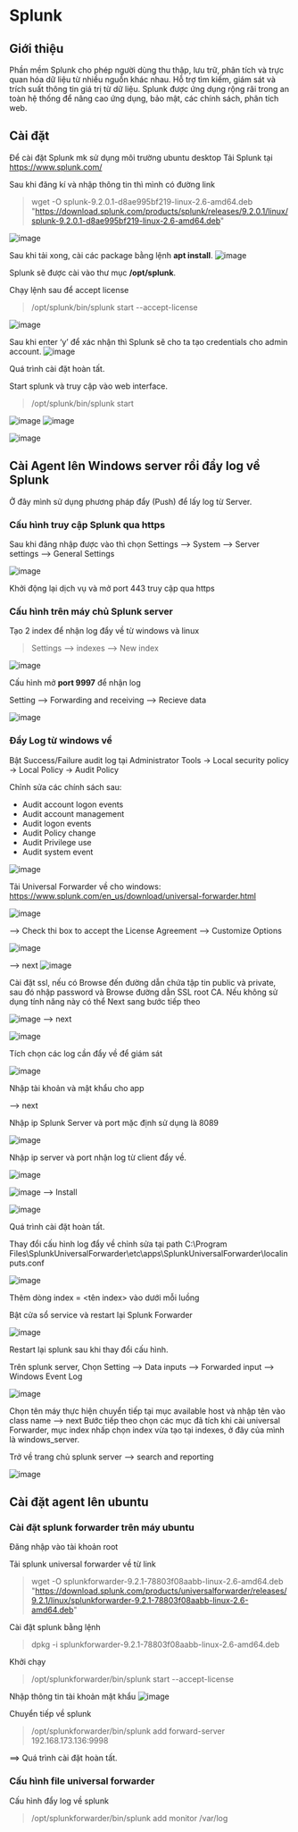 # Splunk
## Giới thiệu
Phần mềm Splunk cho phép người dùng thu thập, lưu trữ, phân tích và trực quan hóa dữ liệu từ nhiều nguồn khác nhau. Hỗ trợ tìm kiếm, giám sát và trích suất thông tin giá trị từ dữ liệu. Splunk được ứng dụng rộng rãi trong an toàn hệ thống để nâng cao ứng dụng, bảo mật, các chính sách, phân tích web.
## Cài đặt
Để cài đặt Splunk mk sử dụng môi trường ubuntu desktop
Tải Splunk tại https://www.splunk.com/

Sau khi đăng kí và nhập thông tin thì mình có đường link 
>wget -O splunk-9.2.0.1-d8ae995bf219-linux-2.6-amd64.deb "https://download.splunk.com/products/splunk/releases/9.2.0.1/linux/splunk-9.2.0.1-d8ae995bf219-linux-2.6-amd64.deb"

![image](https://github.com/thieptrans/Splunk/assets/118431215/bdf0ff74-16a0-4a42-ba80-7bc3c7509d92)

Sau khi tải xong, cài các package bằng lệnh **apt install**.
![image](https://github.com/thieptrans/Splunk/assets/118431215/13dcd6dc-f36d-41ba-998e-3e8ee524108f)

Splunk sẽ được cài vào thư mục **/opt/splunk**.

Chạy lệnh sau để accept license
>/opt/splunk/bin/splunk start --accept-license

![image](https://github.com/thieptrans/Splunk/assets/118431215/fa7edf21-0b87-458a-b4d5-d67170875b53)

Sau khi enter ‘y’ để xác nhận thì Splunk sẽ cho ta tạo credentials cho admin account.
![image](https://github.com/thieptrans/Splunk/assets/118431215/219c9393-6ab7-4785-82f3-beb795df8b4f)

Quá trình cài đặt hoàn tất.

Start splunk và truy cập vào web interface.
> /opt/splunk/bin/splunk start

![image](https://github.com/thieptrans/Splunk/assets/118431215/c627737f-8dc4-4b91-8ea8-c1a26bca8795)
![image](https://github.com/thieptrans/Splunk/assets/118431215/2fc023b0-6218-40f7-854d-914213da804c)

![image](https://github.com/thieptrans/Splunk/assets/118431215/b74db5ef-4357-4fa3-823d-c3e9a9a741ae)

## Cài Agent lên Windows server rồi đẩy log về Splunk
Ở đây mình sử dụng phương pháp đẩy (Push) để lấy log từ Server.

### Cấu hình truy cập Splunk qua https

Sau khi đăng nhập được vào thì chọn Settings --> System --> Server settings --> General Settings

![image](https://github.com/thieptrans/Splunk/assets/118431215/1980eb41-415d-45cd-8ed2-359de6297bb3)

Khởi động lại dịch vụ và mở port 443 truy cập qua https

### Cấu hình trên máy chủ Splunk server
Tạo 2 index để nhận log đẩy về từ windows và linux
> Settings --> indexes --> New index

![image](https://github.com/thieptrans/Splunk/assets/118431215/62661ba6-4b16-4af3-89f5-5b6997e305e0)

Cấu hình mở **port 9997** để nhận log

Setting --> Forwarding and receiving --> Recieve data

![image](https://github.com/thieptrans/Splunk/assets/118431215/4f1cf5eb-4b85-458f-802b-24f86520daed)

### Đẩy Log từ windows về

Bật Success/Failure audit log tại Administrator Tools → Local security policy → Local Policy → Audit Policy

Chỉnh sửa các chính sách sau: 
 - Audit account logon events
 - Audit account management
 - Audit logon events
 - Audit Policy change
 - Audit Privilege use
 - Audit system event

![image](https://github.com/thieptrans/Splunk/assets/118431215/34377ebd-3b85-4399-a390-f9ebd9ebf976)

Tải Universal Forwarder về cho windows: 
https://www.splunk.com/en_us/download/universal-forwarder.html

![image](https://github.com/thieptrans/Splunk/assets/118431215/fb8ecfcd-6bf3-473d-a6d0-41710530b270)

--> Check thi box to accept the License Agreement
--> Customize Options

![image](https://github.com/thieptrans/Splunk/assets/118431215/8e6a4723-c6b6-46d3-872e-d98bd576b4df)

--> next 
![image](https://github.com/thieptrans/Splunk/assets/118431215/b5ddef35-fcb8-481f-8baf-e8e80f919364)

Cài đặt ssl, nếu có Browse đến đường dẫn chứa tập tin public và private, sau đó nhập password và Browse đường dẫn SSL root CA. Nếu không sử dụng tính năng này có thể Next sang bước tiếp theo

![image](https://github.com/thieptrans/Splunk/assets/118431215/68550be4-7c96-4d08-942f-b2d9dfa1a68d)
--> next

![image](https://github.com/thieptrans/Splunk/assets/118431215/0f66ba3c-c796-439d-a567-df742a60e8f4)

Tích chọn các log cần đẩy về để giám sát

![image](https://github.com/thieptrans/Splunk/assets/118431215/567949e0-a4f7-4738-bf31-ef799efef399)

Nhập tài khoản và mật khẩu cho app

--> next 

Nhập ip Splunk Server và port mặc định sử dụng là 8089

![image](https://github.com/thieptrans/Splunk/assets/118431215/eca9a3b3-ea61-4476-80dc-e498d0e5bb04)

Nhập ip server và port nhận log từ client đẩy về.

![image](https://github.com/thieptrans/Splunk/assets/118431215/f83d9108-3192-4b23-baea-8552d4f46ea1)

![image](https://github.com/thieptrans/Splunk/assets/118431215/3202964d-beaa-453e-865b-e3b9fd0ff362)
--> Install

![image](https://github.com/thieptrans/Splunk/assets/118431215/8603212b-cac6-459c-9149-39c37c7e2862)

Quá trình cài đặt hoàn tất.

Thay đổi cấu hình log đẩy về chỉnh sửa tại path C:\Program Files\SplunkUniversalForwarder\etc\apps\SplunkUniversalForwarder\localinputs.conf

![image](https://github.com/thieptrans/Splunk/assets/118431215/82f26348-a5c8-4321-9bfc-22a2f214612c)

Thêm dòng index = <tên index> vào dưới mỗi luồng

Bật cửa sổ service và restart lại Splunk Forwarder

![image](https://github.com/thieptrans/Splunk/assets/118431215/4740c746-39dd-4db2-9759-5221b7ba0d4f)

Restart lại splunk sau khi thay đổi cấu hình.

Trên splunk server, Chọn Setting --> Data inputs --> Forwarded input --> Windows Event Log

![image](https://github.com/thieptrans/Splunk/assets/118431215/d4e55016-b78f-4cb9-b8b1-f647e2f11d2f)

Chọn tên máy thực hiện chuyển tiếp tại mục available host và nhập tên vào class name --> next
Bước tiếp theo chọn các mục đã tích khi cài universal Forwarder, mục index nhấp chọn index vừa tạo tại indexes, ở đây của mình là windows_server.

Trở về trang chủ splunk server --> search and reporting

![image](https://github.com/thieptrans/Splunk/assets/118431215/ae0a64b1-eff6-4bfb-b1d4-a6fc4e71f5b8)

## Cài đặt agent lên ubuntu
### Cài đặt splunk forwarder trên máy ubuntu
Đăng nhập vào tài khoản root

Tải splunk universal forwarder về từ link 

>wget -O splunkforwarder-9.2.1-78803f08aabb-linux-2.6-amd64.deb "https://download.splunk.com/products/universalforwarder/releases/9.2.1/linux/splunkforwarder-9.2.1-78803f08aabb-linux-2.6-amd64.deb"

Cài đặt splunk bằng lệnh

>dpkg -i splunkforwarder-9.2.1-78803f08aabb-linux-2.6-amd64.deb 

Khởi chạy 
>/opt/splunkforwarder/bin/splunk start --accept-license

Nhập thông tin tài khoản mật khẩu
![image](https://github.com/thieptrans/Splunk/assets/118431215/b26c5403-1e93-434e-b53a-f20946cf6257)

Chuyển tiếp về splunk
>/opt/splunkforwarder/bin/splunk add forward-server 192.168.173.136:9998

==> Quá trình cài đặt hoàn tất.
### Cấu hình file universal forwarder

Cấu hình đẩy log  về splunk 
>/opt/splunkforwarder/bin/splunk add monitor /var/log






